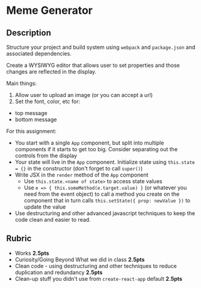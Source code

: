 Meme Generator
 ===
 
 ## Description
 
Structure your project and build system using `webpack` and `package.json` and associated dependencies.
 
Create a WYSIWYG editor that allows user to set properties and those changes are reflected in the display.

Main things:
1. Allow user to upload an image (or you can accept a url)
2. Set the font, color, etc for:
  - top message
  - bottom message
 
For this assignment:
 
* You start with a single `App` component, but split into multiple components if it starts to get too big.
Consider separating out the controls from the display
* Your state will live in the `App` component. Initialize state using `this.state = {}` in the constructor 
(don't forget to call `super()`)
* Write JSX in the `render` method of the `App` component
  * Use `this.state.<name of state>` to access state values
  * Use `e => { this.someMethod(e.target.value) }` (or whatever you need from the event object) to call
  a method you create on the component that in turn calls `this.setState({ prop: newValue })` to update the value
* Use destructuring and other advanced javascript techniques to keep the code clean and easier to read.
  
## Rubric
  
* Works **2.5pts**
* Curiosity/Going Beyond What we did in class **2.5pts**
* Clean code - using destructuring and other techniques to reduce duplication and redundancy **2.5pts**
* Clean-up stuff you didn't use from `create-react-app` default **2.5pts**
